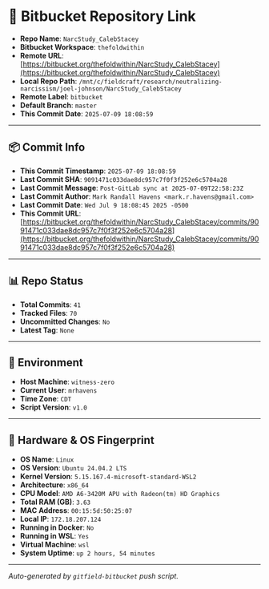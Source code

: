 # 🔗 Bitbucket Repository Link

- **Repo Name**: `NarcStudy_CalebStacey`
- **Bitbucket Workspace**: `thefoldwithin`
- **Remote URL**: [https://bitbucket.org/thefoldwithin/NarcStudy_CalebStacey](https://bitbucket.org/thefoldwithin/NarcStudy_CalebStacey)
- **Local Repo Path**: `/mnt/c/fieldcraft/research/neutralizing-narcissism/joel-johnson/NarcStudy_CalebStacey`
- **Remote Label**: `bitbucket`
- **Default Branch**: `master`
- **This Commit Date**: `2025-07-09 18:08:59`

---

## 📦 Commit Info

- **This Commit Timestamp**: `2025-07-09 18:08:59`
- **Last Commit SHA**: `9091471c033dae8dc957c7f0f3f252e6c5704a28`
- **Last Commit Message**: `Post-GitLab sync at 2025-07-09T22:58:23Z`
- **Last Commit Author**: `Mark Randall Havens <mark.r.havens@gmail.com>`
- **Last Commit Date**: `Wed Jul 9 18:08:45 2025 -0500`
- **This Commit URL**: [https://bitbucket.org/thefoldwithin/NarcStudy_CalebStacey/commits/9091471c033dae8dc957c7f0f3f252e6c5704a28](https://bitbucket.org/thefoldwithin/NarcStudy_CalebStacey/commits/9091471c033dae8dc957c7f0f3f252e6c5704a28)

---

## 📊 Repo Status

- **Total Commits**: `41`
- **Tracked Files**: `70`
- **Uncommitted Changes**: `No`
- **Latest Tag**: `None`

---

## 🧭 Environment

- **Host Machine**: `witness-zero`
- **Current User**: `mrhavens`
- **Time Zone**: `CDT`
- **Script Version**: `v1.0`

---

## 🧬 Hardware & OS Fingerprint

- **OS Name**: `Linux`
- **OS Version**: `Ubuntu 24.04.2 LTS`
- **Kernel Version**: `5.15.167.4-microsoft-standard-WSL2`
- **Architecture**: `x86_64`
- **CPU Model**: `AMD A6-3420M APU with Radeon(tm) HD Graphics`
- **Total RAM (GB)**: `3.63`
- **MAC Address**: `00:15:5d:50:25:07`
- **Local IP**: `172.18.207.124`
- **Running in Docker**: `No`
- **Running in WSL**: `Yes`
- **Virtual Machine**: `wsl`
- **System Uptime**: `up 2 hours, 54 minutes`

---

_Auto-generated by `gitfield-bitbucket` push script._
